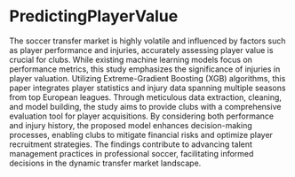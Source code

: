 # PredictingPlayerValue

The soccer transfer market is highly volatile and influenced by factors such as player performance and injuries, accurately assessing player value is crucial for clubs. While existing machine learning models focus on performance metrics, this study emphasizes the significance of injuries in player valuation. Utilizing Extreme-Gradient Boosting (XGB) algorithms, this paper integrates player statistics and injury data spanning multiple seasons from top European leagues. Through meticulous data extraction, cleaning, and model building, the study aims to provide clubs with a comprehensive evaluation tool for player acquisitions. By considering both performance and injury history, the proposed model enhances decision-making processes, enabling clubs to mitigate financial risks and optimize player recruitment strategies. The findings contribute to advancing talent management practices in professional soccer, facilitating informed decisions in the dynamic transfer market landscape.


